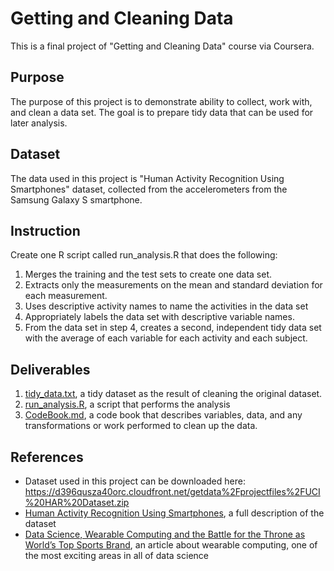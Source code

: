 # Getting and Cleaning Data
This is a final project of "Getting and Cleaning Data" course via Coursera.

## Purpose
The purpose of this project is to demonstrate ability to collect, work with, and clean a data set. The goal is to prepare tidy data that can be used for later analysis. 

## Dataset 
The data used in this project is "Human Activity Recognition Using Smartphones" dataset, collected from the accelerometers from the Samsung Galaxy S smartphone. 

## Instruction
Create one R script called run_analysis.R that does the following:

1. Merges the training and the test sets to create one data set.
2. Extracts only the measurements on the mean and standard deviation for each measurement.
3. Uses descriptive activity names to name the activities in the data set
4. Appropriately labels the data set with descriptive variable names.
5. From the data set in step 4, creates a second, independent tidy data set with the average of each variable for each activity and each subject.

## Deliverables
1. [tidy_data.txt](https://github.com/fitrianingrum/getting-and-cleaning-data/blob/master/tidy_data.txt), a tidy dataset as the result of cleaning the original dataset.
2. [run_analysis.R](https://github.com/fitrianingrum/getting-and-cleaning-data/blob/master/run_analysis.R), a script that performs the analysis
3. [CodeBook.md](https://github.com/fitrianingrum/getting-and-cleaning-data/blob/master/CodeBook.md), a code book that describes variables, data, and any transformations or work performed to clean up the data.

## References
* Dataset used in this project can be downloaded here: https://d396qusza40orc.cloudfront.net/getdata%2Fprojectfiles%2FUCI%20HAR%20Dataset.zip
* [Human Activity Recognition Using Smartphones](http://archive.ics.uci.edu/ml/datasets/Human+Activity+Recognition+Using+Smartphones), a full description of the dataset
* [Data Science, Wearable Computing and the Battle for the Throne as World’s Top Sports Brand](http://www.insideactivitytracking.com/data-science-activity-tracking-and-the-battle-for-the-worlds-top-sports-brand/), an article about wearable computing, one of the most exciting areas in all of data science 
